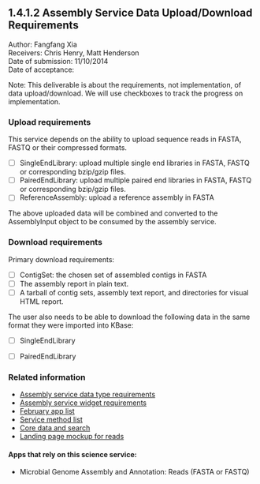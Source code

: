 1.4.1.2 Assembly Service Data Upload/Download Requirements
------------------------------------------------------------------------------

Author: Fangfang Xia  
Receivers: Chris Henry, Matt Henderson  
Date of submission: 11/10/2014  
Date of acceptance:   

Note: This deliverable is about the requirements, not implementation,
of data upload/download. We will use checkboxes to track the progress
on implementation.

### Upload requirements

This service depends on the ability to upload sequence reads in FASTA, FASTQ or their compressed formats.

- [ ] SingleEndLibrary: upload multiple single end libraries in FASTA, FASTQ or corresponding bzip/gzip files.
- [ ] PairedEndLibrary: upload multiple paired end libraries in FASTA, FASTQ or corresponding bzip/gzip files.
- [ ] ReferenceAssembly: upload a reference assembly in FASTA

The above uploaded data will be combined and converted to the
AssemblyInput object to be consumed by the assembly service.

### Download requirements

Primary download requirements:

- [ ] ContigSet: the chosen set of assembled contigs in FASTA
- [ ] The assembly report in plain text.
- [ ] A tarball of contig sets, assembly text report, and directories for visual HTML report. 

The user also needs to be able to download the following data in the
same format they were imported into KBase:

- [ ] SingleEndLibrary
- [ ] PairedEndLibrary


### Related information

- [Assembly service data type requirements](https://github.com/levinas/WBS-Science-Service-Deliverables/blob/master/1.4.1.1-Assembly-Service-Data-Type-Requirements.md)
- [Assembly service widget requirements](https://github.com/levinas/WBS-Science-Service-Deliverables/blob/master/1.4.1.3-Assembly-Service-Widget-Requirements.md)
- [February app list](https://docs.google.com/spreadsheets/d/1jIyMrAnG1GJP6i0qgFmah9cM51BpcpvC-SAmPaJArM4/edit#gid=0)
- [Service method list](https://docs.google.com/spreadsheets/d/1XeYR-ZFsldHVB7I8yPkP-aGPlzXqY7cU1gTArRXZs78/edit?usp=sharing)
- [Core data and search](https://docs.google.com/spreadsheets/d/1auAfLVc1ogs6SBOIAqCp6GG8gUr19b-gW2VqSBAA7jo/edit#gid=940808100)
- [Landing page mockup for reads](https://docs.google.com/document/d/1QXlgXbPPtZFKgeXa8LWWFHIJvbtP__acA1m6IeH9moA/edit?usp=sharing)

#### Apps that rely on this science service:

- Microbial Genome Assembly and Annotation: Reads (FASTA or FASTQ)

